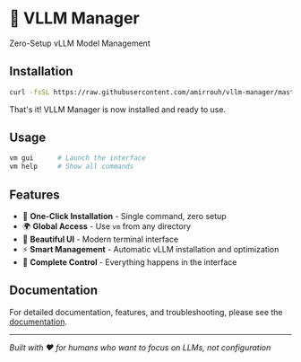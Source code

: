 # 🚀 VLLM Manager

Zero-Setup vLLM Model Management

## Installation

```bash
curl -fsSL https://raw.githubusercontent.com/amirrouh/vllm-manager/master/install-from-web.sh | bash
```

That's it! VLLM Manager is now installed and ready to use.

## Usage

```bash
vm gui      # Launch the interface
vm help     # Show all commands
```

## Features

- 🎯 **One-Click Installation** - Single command, zero setup
- 🌍 **Global Access** - Use `vm` from any directory
- 💫 **Beautiful UI** - Modern terminal interface
- ⚡ **Smart Management** - Automatic vLLM installation and optimization
- 🔄 **Complete Control** - Everything happens in the interface

## Documentation

For detailed documentation, features, and troubleshooting, please see the [documentation](docs/README.md).

---

*Built with ❤️ for humans who want to focus on LLMs, not configuration*